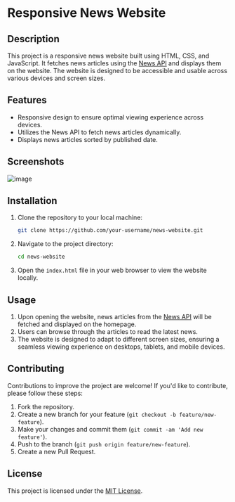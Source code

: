 # Responsive News Website

## Description

This project is a responsive news website built using HTML, CSS, and JavaScript. It fetches news articles using the [News API](https://newsapi.org/) and displays them on the website. The website is designed to be accessible and usable across various devices and screen sizes.

## Features

- Responsive design to ensure optimal viewing experience across devices.
- Utilizes the News API to fetch news articles dynamically.
- Displays news articles sorted by published date.

## Screenshots

![image](https://github.com/mrdv01/news-website/assets/143375949/11a7b967-57ee-4040-b514-715362c9db4d)


## Installation

1. Clone the repository to your local machine:

    ```bash
    git clone https://github.com/your-username/news-website.git
    ```

2. Navigate to the project directory:

    ```bash
    cd news-website
    ```

3. Open the `index.html` file in your web browser to view the website locally.

## Usage

1. Upon opening the website, news articles from the [News API](https://newsapi.org/) will be fetched and displayed on the homepage.
2. Users can browse through the articles to read the latest news.
3. The website is designed to adapt to different screen sizes, ensuring a seamless viewing experience on desktops, tablets, and mobile devices.

## Contributing

Contributions to improve the project are welcome! If you'd like to contribute, please follow these steps:

1. Fork the repository.
2. Create a new branch for your feature (`git checkout -b feature/new-feature`).
3. Make your changes and commit them (`git commit -am 'Add new feature'`).
4. Push to the branch (`git push origin feature/new-feature`).
5. Create a new Pull Request.

## License

This project is licensed under the [MIT License](LICENSE).
